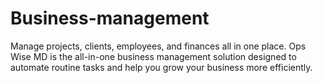 # Business-management
Manage projects, clients, employees, and finances all in one place. Ops Wise MD is the all-in-one business management solution designed to automate routine tasks and help you grow your business more efficiently. 
